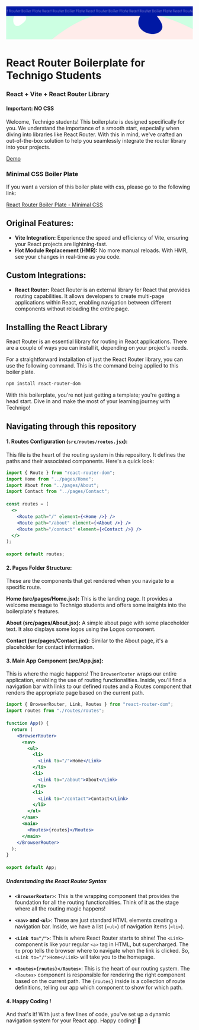 <h1 align="center">
  <a href="https://github.com/Technigo/react-router-boiler-plate-minimal-css/tree/main">
    <img src="/src/assets/boiler-plate-b.svg" alt="Boiler Plate">
  </a>
</h1>

# React Router Boilerplate for Technigo Students

### React + Vite + React Router Library

#### Important: NO CSS

Welcome, Technigo students! This boilerplate is designed specifically for you. We understand the importance of a smooth start, especially when diving into libraries like React Router. With this in mind, we've crafted an out-of-the-box solution to help you seamlessly integrate the router library into your projects.

<a target="_blank" rel="noopener noreferrer" href="https://technigo-boiler-plate-no-css.netlify.app/">
Demo
</a>

### Minimal CSS Boiler Plate

If you want a version of this boiler plate with css, please go to the following link:

<a target="_blank" rel="noopener noreferrer" href="https://github.com/Technigo/react-router-boiler-plate-minimal-css">
React Router Boiler Plate - Minimal CSS
</a>

## Original Features:

- **Vite Integration:** Experience the speed and efficiency of Vite, ensuring your React projects are lightning-fast.
- **Hot Module Replacement (HMR):** No more manual reloads. With HMR, see your changes in real-time as you code.

## Custom Integrations:

- **React Router:** React Router is an external library for React that provides routing capabilities. It allows developers to create multi-page applications within React, enabling navigation between different components without reloading the entire page.

## Installing the React Library

React Router is an essential library for routing in React applications. There are a couple of ways you can install it, depending on your project's needs.

For a straightforward installation of just the React Router library, you can use the following command. This is the command being applied to this boiler plate.

```bash
npm install react-router-dom
```

With this boilerplate, you're not just getting a template; you're getting a head start. Dive in and make the most of your learning journey with Technigo!

## Navigating through this repository

#### 1. **Routes Configuration (`src/routes/routes.jsx`)**:

This file is the heart of the routing system in this repository. It defines the paths and their associated components. Here's a quick look:

```jsx
import { Route } from "react-router-dom";
import Home from "../pages/Home";
import About from "../pages/About";
import Contact from "../pages/Contact";

const routes = (
  <>
    <Route path="/" element={<Home />} />
    <Route path="/about" element={<About />} />
    <Route path="/contact" element={<Contact />} />
  </>
);

export default routes;
```

#### 2. Pages Folder Structure:

These are the components that get rendered when you navigate to a specific route.

**Home (src/pages/Home.jsx):** This is the landing page. It provides a welcome message to Technigo students and offers some insights into the boilerplate's features.

**About (src/pages/About.jsx):** A simple about page with some placeholder text. It also displays some logos using the Logos component.

**Contact (src/pages/Contact.jsx):** Similar to the About page, it's a placeholder for contact information.

#### 3. Main App Component (src/App.jsx):

This is where the magic happens! The `BrowserRouter` wraps our entire application, enabling the use of routing functionalities. Inside, you'll find a navigation bar with links to our defined routes and a Routes component that renders the appropriate page based on the current path.

```jsx
import { BrowserRouter, Link, Routes } from "react-router-dom";
import routes from "./routes/routes";

function App() {
  return (
    <BrowserRouter>
      <nav>
        <ul>
          <li>
            <Link to="/">Home</Link>
          </li>
          <li>
            <Link to="/about">About</Link>
          </li>
          <li>
            <Link to="/contact">Contact</Link>
          </li>
        </ul>
      </nav>
      <main>
        <Routes>{routes}</Routes>
      </main>
    </BrowserRouter>
  );
}

export default App;
```

##### Understanding the React Router Syntax

- **`<BrowserRouter>`**: This is the wrapping component that provides the foundation for all the routing functionalities. Think of it as the stage where all the routing magic happens!

- **`<nav>` and `<ul>`**: These are just standard HTML elements creating a navigation bar. Inside, we have a list (`<ul>`) of navigation items (`<li>`).

- **`<Link to="/">`**: This is where React Router starts to shine! The `<Link>` component is like your regular `<a>` tag in HTML, but supercharged. The `to` prop tells the browser where to navigate when the link is clicked. So, `<Link to="/">Home</Link>` will take you to the homepage.

- **`<Routes>{routes}</Routes>`**: This is the heart of our routing system. The `<Routes>` component is responsible for rendering the right component based on the current path. The `{routes}` inside is a collection of route definitions, telling our app which component to show for which path.

#### 4. Happy Coding !

And that's it! With just a few lines of code, you've set up a dynamic navigation system for your React app. Happy coding! 🚀
